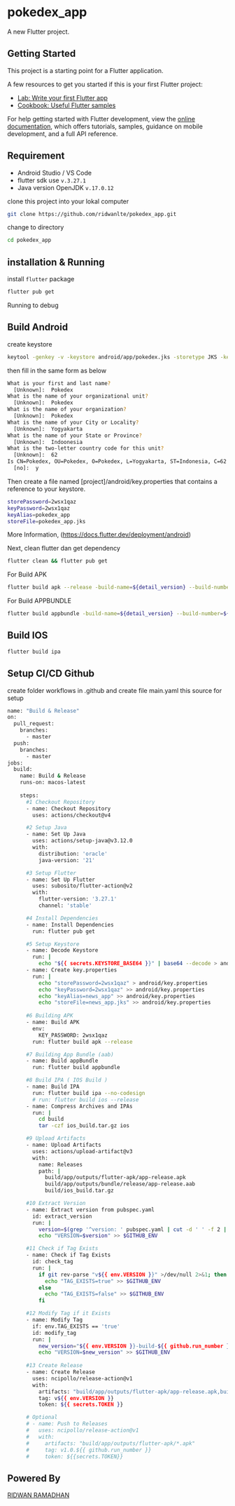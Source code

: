 # pokedex_app

A new Flutter project.

## Getting Started

This project is a starting point for a Flutter application.

A few resources to get you started if this is your first Flutter project:

- [Lab: Write your first Flutter app](https://docs.flutter.dev/get-started/codelab)
- [Cookbook: Useful Flutter samples](https://docs.flutter.dev/cookbook)

For help getting started with Flutter development, view the
[online documentation](https://docs.flutter.dev/), which offers tutorials,
samples, guidance on mobile development, and a full API reference.

## Requirement
- Android Studio / VS Code
- flutter sdk use `v.3.27.1`
- Java version OpenJDK `v.17.0.12`

clone this project into your lokal computer
```bash
git clone https://github.com/ridwanlte/pokedex_app.git
```

change to directory
```bash
cd pokedex_app
```

## installation & Running
install `flutter` package
```bash
flutter pub get
```
Running to debug

## Build Android

create keystore
```bash
keytool -genkey -v -keystore android/app/pokedex.jks -storetype JKS -keyalg RSA -keysize 2048 -validity 10000 -alias pokedex
```
then fill in the same form as below
```bash
What is your first and last name?
  [Unknown]:  Pokedex
What is the name of your organizational unit?
  [Unknown]:  Pokedex
What is the name of your organization?
  [Unknown]:  Pokedex
What is the name of your City or Locality?
  [Unknown]:  Yogyakarta
What is the name of your State or Province?
  [Unknown]:  Indoonesia
What is the two-letter country code for this unit?
  [Unknown]:  62
Is CN=Pokedex, OU=Pokedex, O=Pokedex, L=Yogyakarta, ST=Indonesia, C=62 correct?
  [no]:  y
```

Then create a file named [project]/android/key.properties that contains a reference to your keystore.
```bash
storePassword=2wsx1qaz
keyPassword=2wsx1qaz
keyAlias=pokedex_app
storeFile=pokedex_app.jks
```
More Information, (https://docs.flutter.dev/deployment/android)

Next, clean flutter dan get dependency
```bash
flutter clean && flutter pub get
```

For Build APK
```bash
flutter build apk --release -build-name=${detail_version} --build-number=${code_version} // build apk
```
For Build APPBUNDLE
```bash
flutter build appbundle -build-name=${detail_version} --build-number=${code_version} // build appbundle
```

## Build IOS
```bash
flutter build ipa
```

## Setup CI/CD Github
create folder workflows in .github and create file main.yaml this source for setup
```bash
name: "Build & Release"
on:
  pull_request:
    branches:
      - master
  push:
    branches:
      - master
jobs:
  build:
    name: Build & Release
    runs-on: macos-latest
    
    steps:
      #1 Checkout Repository
      - name: Checkout Repository
        uses: actions/checkout@v4

      #2 Setup Java
      - name: Set Up Java
        uses: actions/setup-java@v3.12.0
        with:
          distribution: 'oracle'
          java-version: '21'

      #3 Setup Flutter
      - name: Set Up Flutter
        uses: subosito/flutter-action@v2
        with:
          flutter-version: '3.27.1'
          channel: 'stable'

      #4 Install Dependencies
      - name: Install Dependencies
        run: flutter pub get

      #5 Setup Keystore
      - name: Decode Keystore
        run: |
          echo "${{ secrets.KEYSTORE_BASE64 }}" | base64 --decode > android/app/news_app.jks   
      - name: Create key.properties
        run: |
          echo "storePassword=2wsx1qaz" > android/key.properties
          echo "keyPassword=2wsx1qaz" >> android/key.properties
          echo "keyAlias=news_app" >> android/key.properties
          echo "storeFile=news_app.jks" >> android/key.properties
        
      #6 Building APK
      - name: Build APK
        env:
          KEY_PASSWORD: 2wsx1qaz
        run: flutter build apk --release

      #7 Building App Bundle (aab)
      - name: Build appBundle
        run: flutter build appbundle

      #8 Build IPA ( IOS Build )
      - name: Build IPA
        run: flutter build ipa --no-codesign
        # run: flutter build ios --release
      - name: Compress Archives and IPAs
        run: |
          cd build
          tar -czf ios_build.tar.gz ios

      #9 Upload Artifacts
      - name: Upload Artifacts
        uses: actions/upload-artifact@v3
        with:
          name: Releases
          path: |
            build/app/outputs/flutter-apk/app-release.apk
            build/app/outputs/bundle/release/app-release.aab
            build/ios_build.tar.gz

      #10 Extract Version
      - name: Extract version from pubspec.yaml
        id: extract_version
        run: |
          version=$(grep '^version: ' pubspec.yaml | cut -d ' ' -f 2 | tr -d '\r')
          echo "VERSION=$version" >> $GITHUB_ENV

      #11 Check if Tag Exists
      - name: Check if Tag Exists
        id: check_tag
        run: |
          if git rev-parse "v${{ env.VERSION }}" >/dev/null 2>&1; then
            echo "TAG_EXISTS=true" >> $GITHUB_ENV
          else
            echo "TAG_EXISTS=false" >> $GITHUB_ENV
          fi

      #12 Modify Tag if it Exists
      - name: Modify Tag
        if: env.TAG_EXISTS == 'true'
        id: modify_tag
        run: |
          new_version="${{ env.VERSION }}-build-${{ github.run_number }}"
          echo "VERSION=$new_version" >> $GITHUB_ENV
        
      #13 Create Release
      - name: Create Release
        uses: ncipollo/release-action@v1
        with:
          artifacts: "build/app/outputs/flutter-apk/app-release.apk,build/app/outputs/bundle/release/app-release.aab,build/ios_build.tar.gz"
          tag: v${{ env.VERSION }}
          token: ${{ secrets.TOKEN }}

      # Optional
      # - name: Push to Releases
      #   uses: ncipollo/release-action@v1
      #   with: 
      #     artifacts: "build/app/outputs/flutter-apk/*.apk"
      #     tag: v1.0.${{ github.run_number }}
      #     token: ${{secrets.TOKEN}} 
```

## Powered By

[RIDWAN RAMADHAN](https://ridwanportofolio.netlify.app/)
